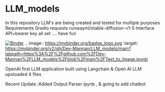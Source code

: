 # LLM_models
In this repository LLM's are being created and tested for multiple purposes 
Requirements
Gradio 
requests
runwayml/stable-diffusion-v1-5 Interface API+bearer key
all set .... have fun


[![Binder](https://mybinder.org/badge_logo.svg)](https://mybinder.org/v2/gh/Dev-Mannan/LLM_models/main?labpath=https%3A%2F%2Fgithub.com%2FDev-Mannan%2FLLM_models%2Fblob%2Fmain%2FText_to_Image.ipynb)
.. image:: https://mybinder.org/badge_logo.svg
 :target: https://mybinder.org/v2/gh/Dev-Mannan/LLM_models/main?labpath=https%3A%2F%2Fgithub.com%2FDev-Mannan%2FLLM_models%2Fblob%2Fmain%2FText_to_Image.ipynb

OpenAI 
first LLM application built using Langchain & Open AI LLM 
upoloaded 4 flies

Recent Update :Added Output Parser ipynb , & going to add chatbot 




